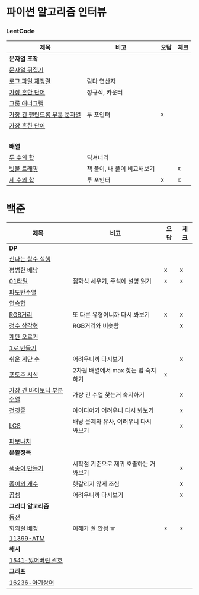 # 파이썬 알고리즘 인터뷰

### LeetCode
| 제목        | 비고       |오답|체크|
|-----------|----------|---|---|
| **문자열 조작**||||
| [문자열 뒤집기](./문자열_조작/344-Reverse_String.py)   |          |   |   |
| [로그 파일 재정렬](./문자열_조작/937-Reorder_Data_in_Log_Files.py) | 람다 연산자   |   |   |
| [가장 흔한 단어](./문자열_조작/819-Most_Common_Word.py)  | 정규식, 카운터 |   |   |
| [그룹 애너그램](./문자열_조작/49-Group-Anagrams.py)  | |   |   |
| [가장 긴 팰린드롬 부분 문자열](./문자열_조작/5-Longest-Palindromic-Substring.py)  | 투 포인터 | x |   |
| [가장 흔한 단어](./문자열_조작/819-Most_Common_Word.py)  |  |   |   |
| <br> | | | |
| **배열** ||||
| [두 수의 합](./배열/1-Two-Sum.py)  | 딕셔너리 |   |   |
| [빗물 트래핑](./배열/42-Trapping-Rain-Water.py)  | 책 풀이, 내 풀이 비교해보기 |   | x |
| [세 수의 합](./배열/15-3Sum.py)  | 투 포인터 | x | x |


# 백준
| 제목                                            | 비고                     | 오답 | 체크 |
|-----------------------------------------------|------------------------|---|---|
| **DP**                                        |                        |   |   |
| [신나는 함수 실행](BOJ/DP/9184-신나는함수실행.py)           |                        |   |   |
| [평범한 배낭](BOJ/DP/12865-평범한배낭.py)               |                        | x | x |
| [01타일](BOJ/DP/1904-01타일.py)                   | 점화식 세우기, 주석에 설명 읽기     | x | x |
| [파도반수열](BOJ/DP/9461-파도반수열.py)                 |                        |   |   |
| [연속합](BOJ/DP/1912-연속합.py)                     |                        |   |   |
| [RGB거리](BOJ/DP/1149-RGB거리.py)                 | 또 다른 유형이니까 다시 봐보기      | x | x |
| [정수 삼각형](BOJ/DP/1932-정수삼각형.py)                | RGB거리와 비슷함             |   | x |
| [계단 오르기](BOJ/DP/2579-계단오르기.py)                |                        |   |   |
| [1로 만들기](BOJ/DP/1463-1로만들기.py)                |                        |   |   |
| [쉬운 계단 수](BOJ/DP/10844-쉬운계단수.py)              | 어려우니까 다시보기             |   | x |
| [포도주 시식](BOJ/DP/2156-포도주시식.py)                | 2차원 배열에서 max 찾는 법 숙지하기 | x |   |
| [가장 긴 바이토닉 부분수열](BOJ/DP/11054-가장긴바이토닉부분수열.py) | 가장 긴 수열 찾는거 숙지하기       |   | x |
| [전깃줄](BOJ/DP/2565-전깃줄.py)                     | 아이디어가 어려우니 다시 봐보기      |   | x |
| [LCS](BOJ/DP/9251-LCS.py)                     | 배낭 문제와 유사, 어려우니 다시 봐보기 |   | x |
| [피보나치](BOJ/DP/24416-피보나치.py)                  |                        |   |   |
| **분할정복**                                      |                        |   |   |
| [색종이 만들기](BOJ/분할정복/2630-색종이만들기.py)            | 시작점 기준으로 재귀 호출하는 거 봐보기 |   | x |
| [종이의 개수](BOJ/분할정복/1780-종이의개수.py)              | 헷갈리지 않게 조심             |   | x |
| [곱셈](BOJ/분할정복/1629-곱셈.py)                     | 어려우니까 다시보기             |   | x |
| **그리디 알고리즘**                                  |                        |   |   |
| [동전](BOJ/그리디/11047-동전.py)                     |                        |   |   |
| [회의실 배정](BOJ/그리디/1931-회의실배정.py)               | 이해가 잘 안됨 ㅠ             | x | x |
| [11399-ATM](BOJ/그리디/11399-ATM.py)             |              |   |   |
| **해시**                                        |                        |   |   |
| [1541-잃어버린 괄호](BOJ/해시/1541-잃어버린괄호.py)         |                        |   |   |
| **그래프**                                       |                        |   |   |
| [16236-아기상어](BOJ/그래프/16236-아기상어.py)           |                        |   |   |